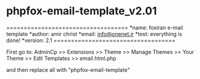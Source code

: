 phpfox-email-template_v2.01
===========================

 *===================================*
 *name:    foxiran e-mail template
 *author:  amir christ
 *email:   info@onenet.ir
 *test:    everything is done!
 *version: 2.1
 *===================================*
 
First go to: AdminCp >> Extensions >> Theme >> Manage Themes >> Your Theme >> Edit Templates >> email.html.php

and then replace all with "phpfox-email-template"
